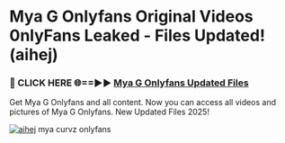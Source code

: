 # Mya G Onlyfans Original Videos 0nlyFans Leaked - Files Updated! (aihej)

<h3>🔴 CLICK HERE 🌐==►► <a href="https://tinyurl.com/2wckxsce" rel="nofollow">Mya G Onlyfans Updated Files</a></h3>

Get Mya G Onlyfans and all content. Now you can access all videos and pictures of Mya G Onlyfans. New Updated Files 2025!

[![aihej](https://i.imgur.com/AFduVYN.gif)](https://tinyurl.com/2wckxsce)
mya curvz onlyfans